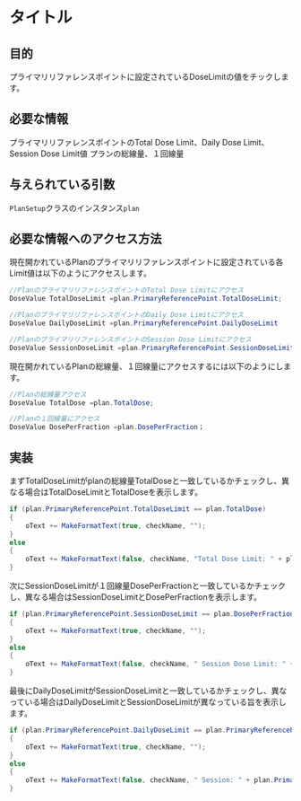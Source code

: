# タイトル

## 目的

プライマリリファレンスポイントに設定されているDoseLimitの値をチックします。

## 必要な情報

プライマリリファレンスポイントのTotal Dose Limit、Daily Dose Limit、Session Dose Limit値
プランの総線量、１回線量

## 与えられている引数

`PlanSetup`クラスのインスタンス`plan`

## 必要な情報へのアクセス方法

現在開かれているPlanのプライマリリファレンスポイントに設定されている各Limit値は以下のようにアクセスします。

```csharp
//PlanのプライマリリファレンスポイントのTotal Dose Limitにアクセス
DoseValue TotalDoseLimit =plan.PrimaryReferencePoint.TotalDoseLimit;

//PlanのプライマリリファレンスポイントのDaily Dose Limitにアクセス
DoseValue DailyDoseLimit =plan.PrimaryReferencePoint.DailyDoseLimit

//PlanのプライマリリファレンスポイントのSession Dose Limitにアクセス
DoseValue SessionDoseLimit =plan.PrimaryReferencePoint.SessionDoseLimit
```

現在開かれているPlanの総線量、１回線量にアクセスするには以下のようにします。
```csharp
//Planの総線量アクセス
DoseValue TotalDose =plan.TotalDose;

//Planの１回線量にアクセス
DoseValue DosePerFraction =plan.DosePerFraction；
```

## 実装
まずTotalDoseLimitがplanの総線量TotalDoseと一致しているかチェックし、異なる場合はTotalDoseLimitとTotalDoseを表示します。

```csharp
if (plan.PrimaryReferencePoint.TotalDoseLimit == plan.TotalDose)
{
	oText += MakeFormatText(true, checkName, "");
}
else
{
	oText += MakeFormatText(false, checkName, "Total Dose Limit: " + plan.PrimaryReferencePoint.TotalDoseLimit + ",Planed Dose: " + plan.TotalDose);
}
```
次にSessionDoseLimitが１回線量DosePerFractionと一致しているかチェックし、異なる場合はSessionDoseLimitとDosePerFractionを表示します。
```csharp
if (plan.PrimaryReferencePoint.SessionDoseLimit == plan.DosePerFraction)
{
	oText += MakeFormatText(true, checkName, "");
}
else
{
	oText += MakeFormatText(false, checkName, " Session Dose Limit: " + plan.PrimaryReferencePoint.SessionDoseLimit + ",Planed Dose: " + plan.DosePerFraction);
}
```

最後にDailyDoseLimitがSessionDoseLimitと一致しているかチェックし、異なっている場合はDailyDoseLimitとSessionDoseLimitが異なっている旨を表示します。
```csharp
if (plan.PrimaryReferencePoint.DailyDoseLimit == plan.PrimaryReferencePoint.SessionDoseLimit)
{
	oText += MakeFormatText(true, checkName, "");
}
else
{
	oText += MakeFormatText(false, checkName, " Session: " + plan.PrimaryReferencePoint.SessionDoseLimit + "is differ form Daily: " + plan.PrimaryReferencePoint.DailyDoseLimit);
}
```
